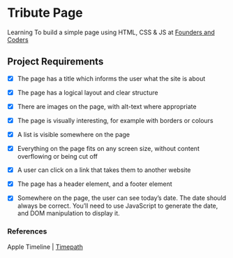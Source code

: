 # Tribute Page

Learning To build a simple page using HTML, CSS & JS at [Founders and Coders](https://account.foundersandcoders.com/apply/projects)

## Project Requirements

- [x] The page has a title which informs the user what the site is about
- [x] The page has a logical layout and clear structure
- [x] There are images on the page, with alt-text where appropriate
- [x] The page is visually interesting, for example with borders or colours
- [x] A list is visible somewhere on the page
- [x] Everything on the page fits on any screen size, without content overflowing or being cut off
- [x] A user can click on a link that takes them to another website
- [x] The page has a header element, and a footer element
- [x] Somewhere on the page, the user can see today’s date. The date should always be correct. You’ll need to use JavaScript to generate the date, and DOM manipulation to display it.



### References
Apple Timeline | [Timepath](https://timepath.co/apple)